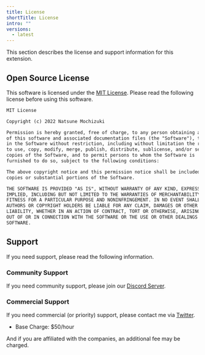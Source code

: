 ```yaml
---
title: License
shortTitle: License
intro: ""
versions:
  - latest
---
```


This section describes the license and support information for this extension.

## Open Source License

This software is licensed under the [MIT License](https://opensource.org/licenses/MIT).
Please read the following license before using this software.

```markdown
MIT License

Copyright (c) 2022 Natsune Mochizuki

Permission is hereby granted, free of charge, to any person obtaining a copy
of this software and associated documentation files (the "Software"), to deal
in the Software without restriction, including without limitation the rights
to use, copy, modify, merge, publish, distribute, sublicense, and/or sell
copies of the Software, and to permit persons to whom the Software is
furnished to do so, subject to the following conditions:

The above copyright notice and this permission notice shall be included in all
copies or substantial portions of the Software.

THE SOFTWARE IS PROVIDED "AS IS", WITHOUT WARRANTY OF ANY KIND, EXPRESS OR
IMPLIED, INCLUDING BUT NOT LIMITED TO THE WARRANTIES OF MERCHANTABILITY,
FITNESS FOR A PARTICULAR PURPOSE AND NONINFRINGEMENT. IN NO EVENT SHALL THE
AUTHORS OR COPYRIGHT HOLDERS BE LIABLE FOR ANY CLAIM, DAMAGES OR OTHER
LIABILITY, WHETHER IN AN ACTION OF CONTRACT, TORT OR OTHERWISE, ARISING FROM,
OUT OF OR IN CONNECTION WITH THE SOFTWARE OR THE USE OR OTHER DEALINGS IN THE
SOFTWARE.
```

## Support

If you need support, please read the following information.

### Community Support

If you need community support, please join our [Discord Server](https://discord.gg/vpjhenyT29).

### Commercial Support

If you need commercial (or priority) support, please contact me via [Twitter](https://twitter.com/6jz).

- Base Charge: $50/hour

And if you are affiliated with the companies, an additional fee may be charged.
